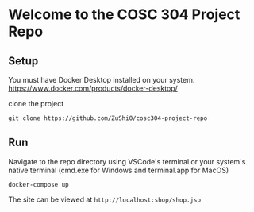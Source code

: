 # Welcome to the COSC 304 Project Repo

## Setup
You must have Docker Desktop installed on your system. https://www.docker.com/products/docker-desktop/

clone the project
```
git clone https://github.com/ZuShi0/cosc304-project-repo
````

## Run
Navigate to the repo directory using VSCode's terminal or your system's native terminal (cmd.exe for Windows and terminal.app for MacOS)
```
docker-compose up
```
The site can be viewed at `http://localhost:shop/shop.jsp`
